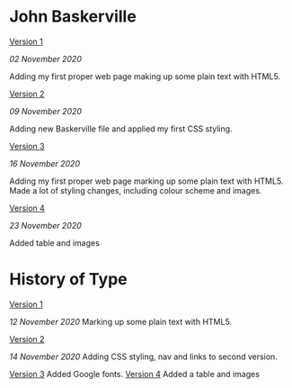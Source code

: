 John Baskerville
=============
[Version 1](https://emmamcgurrenixd.github.io/baskerville/baskerville_one.html)

*02 November 2020*

Adding my first proper web page making up some plain text with HTML5.

[Version 2](https://emmamcgurrenixd.github.io/baskerville/baskerville_two.html)

*09 November 2020*

Adding new Baskerville file and applied my first CSS styling.

[Version 3](https://emmamcgurrenixd.github.io/baskerville/baskerville_three.html)

*16 November 2020*

Adding my first proper web page marking up some plain text with HTML5. Made a lot of styling changes, including colour scheme and images.

[Version 4](https://emmamcgurrenixd.github.io/baskerville/baskerville_four.html)

*23 November 2020*

Added table and images



History of Type
================
[Version 1](https://emmamcgurrenixd.github.io/baskerville/history_one.html)

*12 November 2020*
Marking up some plain text with HTML5.


[Version 2](file:///Users/emmamcgurren/Documents/baskerville/history_two.html)

*14 November 2020*
Adding CSS styling, nav and links to second version.

[Version 3]()
Added Google fonts.
[Version 4]()
Added a table and images

